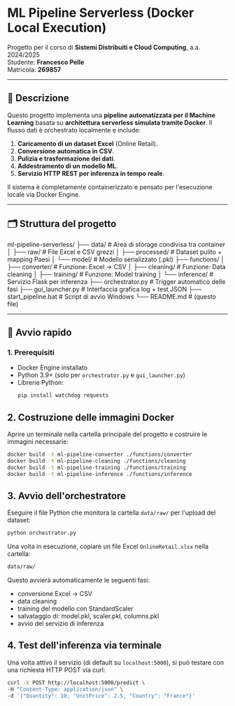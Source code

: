 ﻿# ML Pipeline Serverless (Docker Local Execution)

Progetto per il corso di **Sistemi Distribuiti e Cloud Computing**, a.a. 2024/2025  
Studente: **Francesco Pelle**  
Matricola: **269857**

---

## 📌 Descrizione

Questo progetto implementa una **pipeline automatizzata per il Machine Learning** basata su **architettura serverless simulata tramite Docker**. Il flusso dati è orchestrato localmente e include:

1. **Caricamento di un dataset Excel** (Online Retail).
2. **Conversione automatica in CSV**.
3. **Pulizia e trasformazione dei dati**.
4. **Addestramento di un modello ML**.
5. **Servizio HTTP REST per inferenza in tempo reale**.

Il sistema è completamente containerizzato e pensato per l'esecuzione locale via Docker Engine.

---

## 🗂️ Struttura del progetto

ml-pipeline-serverless/
├── data/                    # Area di storage condivisa tra container
│   ├── raw/                # File Excel e CSV grezzi
│   ├── processed/          # Dataset pulito + mapping Paesi
│   └── model/              # Modello serializzato (.pkl)
├── functions/
│   ├── converter/          # Funzione: Excel → CSV
│   ├── cleaning/           # Funzione: Data cleaning
│   ├── training/           # Funzione: Model training
│   └── inference/          # Servizio Flask per inferenza
├── orchestrator.py         # Trigger automatico delle fasi
├── gui_launcher.py         # Interfaccia grafica log + test JSON
├── start_pipeline.bat      # Script di avvio Windows
└── README.md               # (questo file)


---

## 🚀 Avvio rapido

### 1. Prerequisiti

- Docker Engine installato
- Python 3.9+ (solo per `orchestrator.py` e `gui_launcher.py`)
- Librerie Python:
  ```bash
  pip install watchdog requests
## 2. Costruzione delle immagini Docker

Aprire un terminale nella cartella principale del progetto e costruire le immagini necessarie:

```bash
docker build -t ml-pipeline-converter ./functions/converter
docker build -t ml-pipeline-cleaning ./functions/cleaning
docker build -t ml-pipeline-training ./functions/training
docker build -t ml-pipeline-inference ./functions/inference
```

## 3. Avvio dell'orchestratore

Eseguire il file Python che monitora la cartella `data/raw/` per l'upload del dataset:

```bash
python orchestrator.py
```

Una volta in esecuzione, copiare un file Excel `OnlineRetail.xlsx` nella cartella:

```bash
data/raw/
```

Questo avvierà automaticamente le seguenti fasi:

- conversione Excel → CSV
- data cleaning
- training del modello con StandardScaler
- salvataggio di: model.pkl, scaler.pkl, columns.pkl
- avvio del servizio di inferenza

## 4. Test dell'inferenza via terminale

Una volta attivo il servizio (di default su `localhost:5000`), si può testare con una richiesta HTTP POST via curl:

```bash
curl -X POST http://localhost:5000/predict \
-H "Content-Type: application/json" \
-d '{"Quantity": 10, "UnitPrice": 2.5, "Country": "France"}'
```